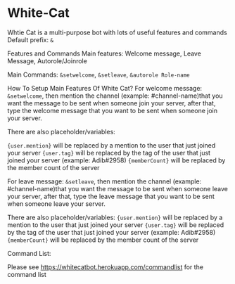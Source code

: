 # White-Cat
Whtie Cat is a multi-purpose bot with lots of useful features and commands
Default prefix: `&`

Features and Commands
Main features: Welcome message, Leave Message, Autorole/Joinrole

Main Commands: `&setwelcome`, `&setleave`, `&autorole Role-name`

How To Setup Main Features Of White Cat?
For welcome message: `&setwelcome`, then mention the channel (example: #channel-name)that you want the message to be sent when someone join your server, after that, type the welcome message that you want to be sent when someone join your server.

There are also placeholder/variables:

`{user.mention}` will be replaced by a mention to the user that just joined your server 
`{user.tag}` will be replaced by the tag of the user that just joined your server (example: Adib#2958)
`{memberCount}` will be replaced by the member count of the server

For leave message: `&setleave`, then mention the channel (example: #channel-name)that you want the message to be sent when someone leave your server, after that, type the leave message that you want to be sent when someone leave your server.

There are also placeholder/variables: 
`{user.mention}` will be replaced by a mention to the user that just joined your server 
`{user.tag}` will be replaced by the tag of the user that just joined your server (example: Adib#2958)
`{memberCount}` will be replaced by the member count of the server

Command List:

Please see https://whitecatbot.herokuapp.com/commandlist for the command list
